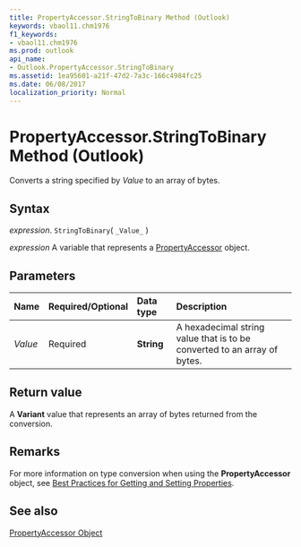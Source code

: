 ```yaml
---
title: PropertyAccessor.StringToBinary Method (Outlook)
keywords: vbaol11.chm1976
f1_keywords:
- vbaol11.chm1976
ms.prod: outlook
api_name:
- Outlook.PropertyAccessor.StringToBinary
ms.assetid: 1ea95601-a21f-47d2-7a3c-166c4984fc25
ms.date: 06/08/2017
localization_priority: Normal
---
```



# PropertyAccessor.StringToBinary Method (Outlook)

Converts a string specified by  _Value_ to an array of bytes.


## Syntax

_expression_. `StringToBinary`( `_Value_` )

_expression_ A variable that represents a [PropertyAccessor](./Outlook.PropertyAccessor.md) object.


## Parameters



|Name|Required/Optional|Data type|Description|
|:-----|:-----|:-----|:-----|
| _Value_|Required| **String**|A hexadecimal string value that is to be converted to an array of bytes.|

## Return value

A  **Variant** value that represents an array of bytes returned from the conversion.


## Remarks

For more information on type conversion when using the  **PropertyAccessor** object, see [Best Practices for Getting and Setting Properties](../outlook/How-to/Navigation/best-practices-for-getting-and-setting-properties.md).


## See also


[PropertyAccessor Object](Outlook.PropertyAccessor.md)

